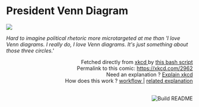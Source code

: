 # <b>President Venn Diagram</b>

[![](https://imgs.xkcd.com/comics/president_venn_diagram.png)](https://xkcd.com/2962)

<i>Hard to imagine political rhetoric more microtargeted at me than &#39;I love Venn diagrams. I really do, I love Venn diagrams. It&#39;s just something about those three circles.&#39;</i>

<div align="right">
  Fetched directly from
  <a href="https://xkcd.com">
    xkcd
  </a>
  by
  <a href="https://github.com/Vanille-N/Vanille-N/blob/master/fetch">
    this bash script
  </a>
</div>
<div align="right">
  Permalink to this comic:
  <a href="https://xkcd.com/2962">
    https://xkcd.com/2962
  </a>
</div>
<div align="right">
  Need an explanation ?
  <a href="https://www.explainxkcd.com/wiki/index.php/2962">
    Explain xkcd
  </a>
</div>
<div align="right">
  How does this work ?
  <a href="https://github.com/Vanille-N/Vanille-N/blob/master/.github/workflows/build.yml">
    workflow
  </a>
  |
  <a href="https://simonwillison.net/2020/Jul/10/self-updating-profile-readme/">
    related explanation
  </a>
</div><br>

<a href="https://github.com/Vanille-N/Vanille-N/actions"><img src="https://github.com/Vanille-N/Vanille-N/workflows/Build%20README/badge.svg" align="right" alt="Build README"></a>

